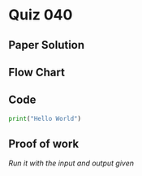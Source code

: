 # Quiz 040

## Paper Solution

## Flow Chart
## Code
```.py
print("Hello World")
```
## Proof of work
*Run it with the input and output given*
